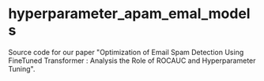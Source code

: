 # hyperparameter_apam_emal_models
Source code for our paper "Optimization of Email Spam Detection Using FineTuned Transformer : Analysis the Role of ROCAUC and Hyperparameter Tuning". 
